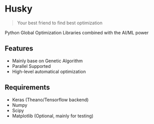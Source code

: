 # Husky
>Your best friend to find best optimization

Python Global Optimization Libraries combined with the AI/ML power

## Features
+ Mainly base on Genetic Algorithm
+ Parallel Supported
+ High-level automatical optimization

## Requirements
+ Keras (Theano/Tensorflow backend)
+ Numpy
+ Scipy
+ Matplotlib (Optional, mainly for testing)
